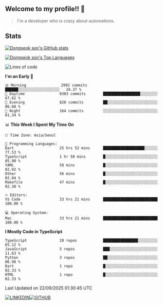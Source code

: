 ## Welcome to my profile!! 👋

> I'm a developer who is crazy about automations.

## Stats
[![Dongseok son's GitHub stats](https://github-readme-stats-livid-kappa-40.vercel.app/api?username=dongseokSon&show_icons=true&count_private=true&include_all_commits=true&rank_icon=true)](https://github.com/dongseokSon/github-readme-stats)

[![Dongseok son's Top Languages](https://github-readme-stats-livid-kappa-40.vercel.app/api/top-langs/?username=dongseokSon&langs_count=20&hide=Jupyter%20Notebook)](https://github.com/dongseokSon/github-readme-stats)

<!--START_SECTION:waka-->
![Lines of code](https://img.shields.io/badge/From%20Hello%20World%20I%27ve%20Written-5.1%20million%20lines%20of%20code-blue)

**I'm an Early 🐤** 

```text
🌞 Morning                2992 commits        ██████░░░░░░░░░░░░░░░░░░░   24.37 % 
🌆 Daytime                8303 commits        █████████████████░░░░░░░░   67.62 % 
🌃 Evening                820 commits         ██░░░░░░░░░░░░░░░░░░░░░░░   06.68 % 
🌙 Night                  164 commits         ░░░░░░░░░░░░░░░░░░░░░░░░░   01.34 % 
```


📊 **This Week I Spent My Time On** 

```text
🕑︎ Time Zone: Asia/Seoul

💬 Programming Languages: 
Dart                     25 hrs 52 mins      ███████████████████░░░░░░   77.53 % 
TypeScript               1 hr 58 mins        █░░░░░░░░░░░░░░░░░░░░░░░░   05.90 % 
YAML                     58 mins             █░░░░░░░░░░░░░░░░░░░░░░░░   02.92 % 
Other                    56 mins             █░░░░░░░░░░░░░░░░░░░░░░░░   02.84 % 
Makefile                 47 mins             █░░░░░░░░░░░░░░░░░░░░░░░░   02.38 % 

🔥 Editors: 
VS Code                  33 hrs 21 mins      █████████████████████████   100.00 % 

💻 Operating System: 
Mac                      33 hrs 21 mins      █████████████████████████   100.00 % 
```

**I Mostly Code in TypeScript** 

```text
TypeScript               28 repos            ████████████████░░░░░░░░░   65.12 % 
JavaScript               5 repos             ███░░░░░░░░░░░░░░░░░░░░░░   11.63 % 
Python                   3 repos             ██░░░░░░░░░░░░░░░░░░░░░░░   06.98 % 
Dart                     1 repo              █░░░░░░░░░░░░░░░░░░░░░░░░   02.33 % 
HTML                     1 repo              █░░░░░░░░░░░░░░░░░░░░░░░░   02.33 % 
```




 Last Updated on 22/09/2025 01:30:45 UTC
<!--END_SECTION:waka-->



<div style='display:flex; align-items=center; '>
  <a href="https://www.linkedin.com/in/dongseokson/">
    <img src="https://img.shields.io/badge/linkedin-%230077B5.svg?&style=for-the-badge&logo=linkedin&logoColor=white" alt="LINKEDIN">
  </a>
  <a href="https://github.com/dongseokSon/">
    <img src="https://img.shields.io/badge/GitHub-%2312100E.svg?&style=for-the-badge&logo=Github&logoColor=white" alt="GITHUB">
  </a>
</div>
